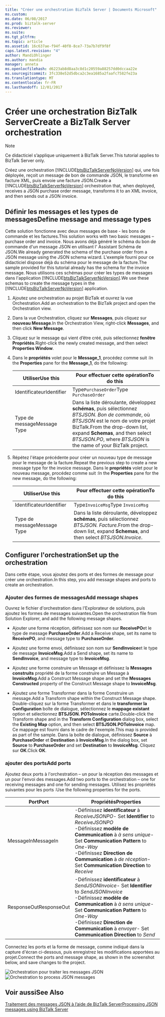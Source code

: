 ```yaml
---
title: "Créer une orchestration BizTalk Server | Documents Microsoft"
ms.custom: 
ms.date: 06/08/2017
ms.prod: biztalk-server
ms.reviewer: 
ms.suite: 
ms.tgt_pltfrm: 
ms.topic: article
ms.assetid: 16c637ae-f94f-40f8-8ce7-73a7b7df9f8f
caps.latest.revision: "4"
author: MandiOhlinger
ms.author: mandia
manager: anneta
ms.openlocfilehash: d6223ab8d8aa3c8d1c20559a88257dd0dccaa22e
ms.sourcegitcommit: 3fc338e52d5dbca2c3ea1685a2faafc7582fe23a
ms.translationtype: MT
ms.contentlocale: fr-FR
ms.lasthandoff: 12/01/2017
---
```

# <a name="create-a-biztalk-server-orchestration"></a><span data-ttu-id="b5c0a-102">Créer une orchestration BizTalk Server</span><span class="sxs-lookup"><span data-stu-id="b5c0a-102">Create a BizTalk Server orchestration</span></span>
> [!NOTE]
>  <span data-ttu-id="b5c0a-103">Ce didacticiel s’applique uniquement à BizTalk Server.</span><span class="sxs-lookup"><span data-stu-id="b5c0a-103">This tutorial applies to BizTalk Server only.</span></span>  
  
 <span data-ttu-id="b5c0a-104">Créez une orchestration [!INCLUDE[btsBizTalkServerNoVersion](../includes/btsbiztalkservernoversion-md.md)] qui, une fois déployée, reçoit un message de bon de commande JSON, le transforme en facture XML, puis envoie une facture JSON.</span><span class="sxs-lookup"><span data-stu-id="b5c0a-104">Create a [!INCLUDE[btsBizTalkServerNoVersion](../includes/btsbiztalkservernoversion-md.md)] orchestration that, when deployed, receives a JSON purchase order message, transforms it to an XML invoice, and then sends out a JSON invoice.</span></span>  
  
## <a name="define-message-and-message-types"></a><span data-ttu-id="b5c0a-105">Définir les messages et les types de messages</span><span class="sxs-lookup"><span data-stu-id="b5c0a-105">Define message and message types</span></span>  
 <span data-ttu-id="b5c0a-106">Cette solution fonctionne avec deux messages de base - les bons de commande et les factures.</span><span class="sxs-lookup"><span data-stu-id="b5c0a-106">This solution works with two basic messages – purchase order and invoice.</span></span> <span data-ttu-id="b5c0a-107">Nous avons déjà généré le schéma du bon de commande d'un message JSON en utilisant l' Assistant Schéma de JSON.</span><span class="sxs-lookup"><span data-stu-id="b5c0a-107">We already generated the schema of the purchase order from a JSON message using the JSON schema wizard.</span></span> <span data-ttu-id="b5c0a-108">L'exemple fourni pour ce didacticiel dispose déjà du schéma pour le message de la facture.</span><span class="sxs-lookup"><span data-stu-id="b5c0a-108">The sample provided for this tutorial already has the schema for the invoice message.</span></span> <span data-ttu-id="b5c0a-109">Nous utilisons ces schémas pour créer les types de messages dans l'application [!INCLUDE[btsBizTalkServerNoVersion](../includes/btsbiztalkservernoversion-md.md)].</span><span class="sxs-lookup"><span data-stu-id="b5c0a-109">We use these schemas to create the message types in the [!INCLUDE[btsBizTalkServerNoVersion](../includes/btsbiztalkservernoversion-md.md)] application.</span></span>  
  
1.  <span data-ttu-id="b5c0a-110">Ajoutez une orchestration au projet BizTalk et ouvrez la vue Orchestration.</span><span class="sxs-lookup"><span data-stu-id="b5c0a-110">Add an orchestration to the BizTalk project and open the Orchestration view.</span></span>  
  
2.  <span data-ttu-id="b5c0a-111">Dans la vue Orchestration, cliquez sur **Messages**, puis cliquez sur **nouveau Message**.</span><span class="sxs-lookup"><span data-stu-id="b5c0a-111">In the Orchestration View, right-click **Messages**, and then click **New Message**.</span></span>  
  
3.  <span data-ttu-id="b5c0a-112">Cliquez sur le message qui vient d’être créé, puis sélectionnez **fenêtre Propriétés**.</span><span class="sxs-lookup"><span data-stu-id="b5c0a-112">Right-click the newly created message, and then select **Properties Window**.</span></span>  
  
4.  <span data-ttu-id="b5c0a-113">Dans le **propriétés** volet pour le **Message_1**, procédez comme suit :</span><span class="sxs-lookup"><span data-stu-id="b5c0a-113">In the **Properties** pane for the **Message_1**, do the following:</span></span>  
  
    |<span data-ttu-id="b5c0a-114">Utiliser</span><span class="sxs-lookup"><span data-stu-id="b5c0a-114">Use this</span></span>|<span data-ttu-id="b5c0a-115">Pour effectuer cette opération</span><span class="sxs-lookup"><span data-stu-id="b5c0a-115">To do this</span></span>|  
    |--------------|----------------|  
    |<span data-ttu-id="b5c0a-116">Identificateur</span><span class="sxs-lookup"><span data-stu-id="b5c0a-116">Identifier</span></span>|<span data-ttu-id="b5c0a-117">Type`PurchaseOrder`</span><span class="sxs-lookup"><span data-stu-id="b5c0a-117">Type `PurchaseOrder`</span></span>|  
    |<span data-ttu-id="b5c0a-118">Type de message</span><span class="sxs-lookup"><span data-stu-id="b5c0a-118">Message Type</span></span>|<span data-ttu-id="b5c0a-119">Dans la liste déroulante, développez **schémas**, puis sélectionnez *BTSJSON. Bon de commande*, où *BTSJSON* est le nom de votre projet BizTalk.</span><span class="sxs-lookup"><span data-stu-id="b5c0a-119">From the drop-down list, expand **Schemas**, and then select *BTSJSON.PO*, where *BTSJSON* is the name of your BizTalk project.</span></span>|  
  
5.  <span data-ttu-id="b5c0a-120">Répétez l'étape précédente pour créer un nouveau type de message pour le message de la facture.</span><span class="sxs-lookup"><span data-stu-id="b5c0a-120">Repeat the previous step to create a new message type for the invoice message.</span></span> <span data-ttu-id="b5c0a-121">Dans le **propriétés** volet pour le nouveau message, procédez comme suit :</span><span class="sxs-lookup"><span data-stu-id="b5c0a-121">In the **Properties** pane for the new message, do the following:</span></span>  
  
    |<span data-ttu-id="b5c0a-122">Utiliser</span><span class="sxs-lookup"><span data-stu-id="b5c0a-122">Use this</span></span>|<span data-ttu-id="b5c0a-123">Pour effectuer cette opération</span><span class="sxs-lookup"><span data-stu-id="b5c0a-123">To do this</span></span>|  
    |--------------|----------------|  
    |<span data-ttu-id="b5c0a-124">Identificateur</span><span class="sxs-lookup"><span data-stu-id="b5c0a-124">Identifier</span></span>|<span data-ttu-id="b5c0a-125">Type`InvoiceMsg`</span><span class="sxs-lookup"><span data-stu-id="b5c0a-125">Type `InvoiceMsg`</span></span>|  
    |<span data-ttu-id="b5c0a-126">Type de message</span><span class="sxs-lookup"><span data-stu-id="b5c0a-126">Message Type</span></span>|<span data-ttu-id="b5c0a-127">Dans la liste déroulante, développez **schémas**, puis sélectionnez *BTSJSON. Facture*.</span><span class="sxs-lookup"><span data-stu-id="b5c0a-127">From the drop-down list, expand **Schemas**, and then select *BTSJSON.Invoice*.</span></span>|  
  
## <a name="set-up-the-orchestration"></a><span data-ttu-id="b5c0a-128">Configurer l'orchestration</span><span class="sxs-lookup"><span data-stu-id="b5c0a-128">Set up the orchestration</span></span>  
 <span data-ttu-id="b5c0a-129">Dans cette étape, vous ajoutez des ports et des formes de message pour créer une orchestration.</span><span class="sxs-lookup"><span data-stu-id="b5c0a-129">In this step, you add message shapes and ports to create an orchestration.</span></span>  
  
### <a name="add-message-shapes"></a><span data-ttu-id="b5c0a-130">Ajouter des formes de messages</span><span class="sxs-lookup"><span data-stu-id="b5c0a-130">Add message shapes</span></span>  
 <span data-ttu-id="b5c0a-131">Ouvrez le fichier d'orchestration dans l'Explorateur de solutions, puis ajoutez les formes de messages suivantes.</span><span class="sxs-lookup"><span data-stu-id="b5c0a-131">Open the orchestration file from Solution Explorer, and add the following message shapes.</span></span>  
  
-   <span data-ttu-id="b5c0a-132">Ajouter une forme réception, définissez son nom sur **ReceivePO**et le type de message **PurchaseOrder**.</span><span class="sxs-lookup"><span data-stu-id="b5c0a-132">Add a Receive shape, set its name to **ReceivePO**, and message type to **PurchaseOrder**.</span></span>  
  
-   <span data-ttu-id="b5c0a-133">Ajoutez une forme envoi, définissez son nom sur **SendInvoice**et le type de message **InvoiceMsg**.</span><span class="sxs-lookup"><span data-stu-id="b5c0a-133">Add a Send shape, set its name to **SendInvoice**, and message type to **InvoiceMsg**.</span></span>  
  
-   <span data-ttu-id="b5c0a-134">Ajoutez une forme construire un Message et définissez la **Messages construits** propriété de la forme construire un Message à **InvoiceMsg**.</span><span class="sxs-lookup"><span data-stu-id="b5c0a-134">Add a Construct Message shape and set the **Messages Constructed** property of the Construct Message shape to **InvoiceMsg**.</span></span>  
  
-   <span data-ttu-id="b5c0a-135">Ajoutez une forme Transformer dans la forme Construire un message.</span><span class="sxs-lookup"><span data-stu-id="b5c0a-135">Add a Transform shape within the Construct Message shape.</span></span> <span data-ttu-id="b5c0a-136">Double-cliquez sur la forme Transformer et dans le **transformer la Configuration** boîte de dialogue, sélectionnez le **mappage existant** option et sélectionnez **BTSJSON. POToInvoice** carte.</span><span class="sxs-lookup"><span data-stu-id="b5c0a-136">Double-click the Transform shape and in the **Transform Configuration** dialog box, select the **Existing Map** option, and then select **BTSJSON.POToInvoice** map.</span></span> <span data-ttu-id="b5c0a-137">Ce mappage est fourni dans le cadre de l'exemple.</span><span class="sxs-lookup"><span data-stu-id="b5c0a-137">This map is provided as part of the sample.</span></span> <span data-ttu-id="b5c0a-138">Dans la boîte de dialogue, définissez **Source** à **PurchaseOrder** et **Destination** à **InvoiceMsg**.</span><span class="sxs-lookup"><span data-stu-id="b5c0a-138">In the dialog box, set **Source** to **PurchaseOrder** and set **Destination** to **InvoiceMsg**.</span></span> <span data-ttu-id="b5c0a-139">Cliquez sur **OK**.</span><span class="sxs-lookup"><span data-stu-id="b5c0a-139">Click **OK**.</span></span>  
  
### <a name="add-ports"></a><span data-ttu-id="b5c0a-140">ajouter des ports</span><span class="sxs-lookup"><span data-stu-id="b5c0a-140">Add ports</span></span>  
 <span data-ttu-id="b5c0a-141">Ajoutez deux ports à l'orchestration – un pour la réception des messages et un pour l'envoi des messages.</span><span class="sxs-lookup"><span data-stu-id="b5c0a-141">Add two ports to the orchestration – one for receiving messages and one for sending messages.</span></span> <span data-ttu-id="b5c0a-142">Utilisez les propriétés suivantes pour les ports :</span><span class="sxs-lookup"><span data-stu-id="b5c0a-142">Use the following properties for the ports.</span></span>  
  
|<span data-ttu-id="b5c0a-143">Port</span><span class="sxs-lookup"><span data-stu-id="b5c0a-143">Port</span></span>|<span data-ttu-id="b5c0a-144">Propriétés</span><span class="sxs-lookup"><span data-stu-id="b5c0a-144">Properties</span></span>|  
|----------|----------------|  
|<span data-ttu-id="b5c0a-145">MessageIn</span><span class="sxs-lookup"><span data-stu-id="b5c0a-145">MessageIn</span></span>|<span data-ttu-id="b5c0a-146">-Définissez **identificateur** à *ReceiveJSONPO*</span><span class="sxs-lookup"><span data-stu-id="b5c0a-146">-   Set **Identifier** to *ReceiveJSONPO*</span></span><br /><span data-ttu-id="b5c0a-147">-Définissez **modèle de Communication** à *à sens unique*</span><span class="sxs-lookup"><span data-stu-id="b5c0a-147">-   Set **Communication Pattern** to *One-Way*</span></span><br /><span data-ttu-id="b5c0a-148">-Définissez **Direction de Communication** à *de réception*</span><span class="sxs-lookup"><span data-stu-id="b5c0a-148">-   Set **Communication Direction** to *Receive*</span></span>|  
|<span data-ttu-id="b5c0a-149">ResponseOut</span><span class="sxs-lookup"><span data-stu-id="b5c0a-149">ResponseOut</span></span>|<span data-ttu-id="b5c0a-150">-Définissez **identificateur** à *SendJSONInvoice*</span><span class="sxs-lookup"><span data-stu-id="b5c0a-150">-   Set **Identifier** to *SendJSONInvoice*</span></span><br /><span data-ttu-id="b5c0a-151">-Définissez **modèle de Communication** à *à sens unique*</span><span class="sxs-lookup"><span data-stu-id="b5c0a-151">-   Set **Communication Pattern** to *One-Way*</span></span><br /><span data-ttu-id="b5c0a-152">-Définissez **Direction de Communication** à *envoyer*</span><span class="sxs-lookup"><span data-stu-id="b5c0a-152">-   Set **Communication Direction** to *Send*</span></span>|  
  
 <span data-ttu-id="b5c0a-153">Connectez les ports et la forme de message, comme indiqué dans la capture d'écran ci-dessous, puis enregistrez les modifications apportées au projet.</span><span class="sxs-lookup"><span data-stu-id="b5c0a-153">Connect the ports and message shape, as shown in the screenshot below, and save changes to the project.</span></span>  
  
 <span data-ttu-id="b5c0a-154">![Orchestration pour traiter les messages JSON](../core/media/btsjson-orchestration.png "BTSJSON_Orchestration")</span><span class="sxs-lookup"><span data-stu-id="b5c0a-154">![Orchestration to process JSON messages](../core/media/btsjson-orchestration.png "BTSJSON_Orchestration")</span></span>  
  
## <a name="see-also"></a><span data-ttu-id="b5c0a-155">Voir aussi</span><span class="sxs-lookup"><span data-stu-id="b5c0a-155">See Also</span></span>  
 [<span data-ttu-id="b5c0a-156">Traitement des messages JSON à l’aide de BizTalk Server</span><span class="sxs-lookup"><span data-stu-id="b5c0a-156">Processing JSON messages using BizTalk Server</span></span>](../core/processing-json-messages-using-biztalk-server.md)